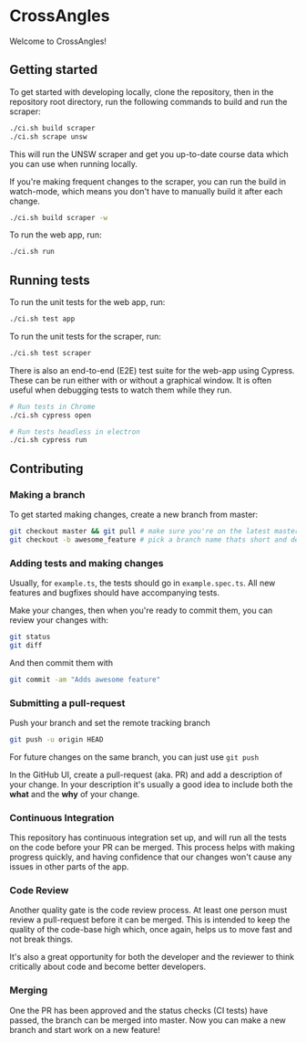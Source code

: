 # CrossAngles

Welcome to CrossAngles!

## Getting started

To get started with developing locally, clone the repository, then in the
repository root directory, run the following commands to build and run the
scraper:

```bash
./ci.sh build scraper
./ci.sh scrape unsw
```

This will run the UNSW scraper and get you up-to-date course data which you can
use when running locally.

If you're making frequent changes to the scraper, you can run the build in
watch-mode, which means you don't have to manually build it after each change.

```bash
./ci.sh build scraper -w
```

To run the web app, run:

```bash
./ci.sh run
```

## Running tests

To run the unit tests for the web app, run:

```bash
./ci.sh test app
```

To run the unit tests for the scraper, run:

```bash
./ci.sh test scraper
```

There is also an end-to-end (E2E) test suite for the web-app using Cypress.
These can be run either with or without a graphical window. It is often useful
when debugging tests to watch them while they run.

```bash
# Run tests in Chrome
./ci.sh cypress open

# Run tests headless in electron
./ci.sh cypress run
```

## Contributing

### Making a branch
To get started making changes, create a new branch from master:

```bash
git checkout master && git pull # make sure you're on the latest master
git checkout -b awesome_feature # pick a branch name thats short and descriptive
```

### Adding tests and making changes
Usually, for `example.ts`, the tests should go in `example.spec.ts`. All new
features and bugfixes should have accompanying tests.

Make your changes, then when you're ready to commit them, you can review your
changes with:

```bash
git status
git diff
```

And then commit them with

```bash
git commit -am "Adds awesome feature"
```

### Submitting a pull-request
Push your branch and set the remote tracking branch

```bash
git push -u origin HEAD
```

For future changes on the same branch, you can just use `git push`

In the GitHub UI, create a pull-request (aka. PR) and add a description of your change.
In your description it's usually a good idea to include both the **what** and
the **why** of your change.

### Continuous Integration
This repository has continuous integration set up, and will run all the tests
on the code before your PR can be merged. This process helps with making
progress quickly, and having confidence that our changes won't cause any issues
in other parts of the app.

### Code Review
Another quality gate is the code review process. At least one person must review
a pull-request before it can be merged. This is intended to keep the quality of
the code-base high which, once again, helps us to move fast and not break
things.

It's also a great opportunity for both the developer and the reviewer to think
critically about code and become better developers.

### Merging
One the PR has been approved and the status checks (CI tests) have passed, the
branch can be merged into master. Now you can make a new branch and start work
on a new feature!
